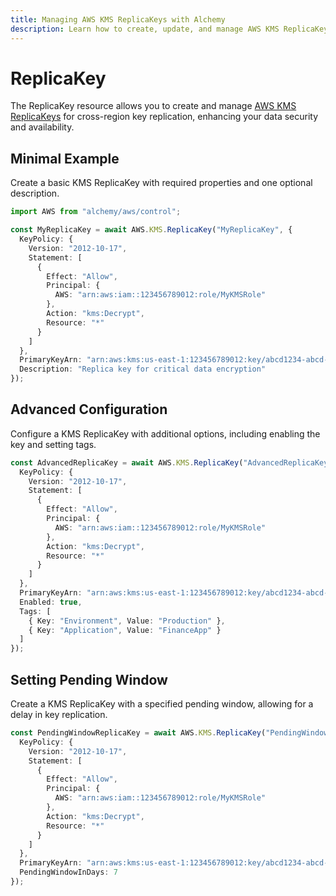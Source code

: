 ```yaml
---
title: Managing AWS KMS ReplicaKeys with Alchemy
description: Learn how to create, update, and manage AWS KMS ReplicaKeys using Alchemy Cloud Control.
---
```


# ReplicaKey

The ReplicaKey resource allows you to create and manage [AWS KMS ReplicaKeys](https://docs.aws.amazon.com/kms/latest/userguide/) for cross-region key replication, enhancing your data security and availability.

## Minimal Example

Create a basic KMS ReplicaKey with required properties and one optional description.

```ts
import AWS from "alchemy/aws/control";

const MyReplicaKey = await AWS.KMS.ReplicaKey("MyReplicaKey", {
  KeyPolicy: {
    Version: "2012-10-17",
    Statement: [
      {
        Effect: "Allow",
        Principal: {
          AWS: "arn:aws:iam::123456789012:role/MyKMSRole"
        },
        Action: "kms:Decrypt",
        Resource: "*"
      }
    ]
  },
  PrimaryKeyArn: "arn:aws:kms:us-east-1:123456789012:key/abcd1234-abcd-1234-abcd-1234567890ab",
  Description: "Replica key for critical data encryption"
});
```

## Advanced Configuration

Configure a KMS ReplicaKey with additional options, including enabling the key and setting tags.

```ts
const AdvancedReplicaKey = await AWS.KMS.ReplicaKey("AdvancedReplicaKey", {
  KeyPolicy: {
    Version: "2012-10-17",
    Statement: [
      {
        Effect: "Allow",
        Principal: {
          AWS: "arn:aws:iam::123456789012:role/MyKMSRole"
        },
        Action: "kms:Decrypt",
        Resource: "*"
      }
    ]
  },
  PrimaryKeyArn: "arn:aws:kms:us-east-1:123456789012:key/abcd1234-abcd-1234-abcd-1234567890ab",
  Enabled: true,
  Tags: [
    { Key: "Environment", Value: "Production" },
    { Key: "Application", Value: "FinanceApp" }
  ]
});
```

## Setting Pending Window

Create a KMS ReplicaKey with a specified pending window, allowing for a delay in key replication.

```ts
const PendingWindowReplicaKey = await AWS.KMS.ReplicaKey("PendingWindowReplicaKey", {
  KeyPolicy: {
    Version: "2012-10-17",
    Statement: [
      {
        Effect: "Allow",
        Principal: {
          AWS: "arn:aws:iam::123456789012:role/MyKMSRole"
        },
        Action: "kms:Decrypt",
        Resource: "*"
      }
    ]
  },
  PrimaryKeyArn: "arn:aws:kms:us-east-1:123456789012:key/abcd1234-abcd-1234-abcd-1234567890ab",
  PendingWindowInDays: 7
});
```